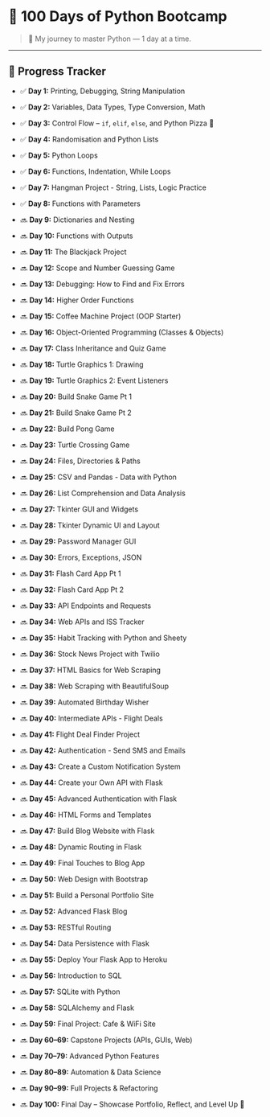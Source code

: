# 🐍 100 Days of Python Bootcamp

> 🚀 My journey to master Python — 1 day at a time.

---

## 📅 Progress Tracker

- ✅ **Day 1:** Printing, Debugging, String Manipulation
- ✅ **Day 2:** Variables, Data Types, Type Conversion, Math
- ✅ **Day 3:** Control Flow – `if`, `elif`, `else`, and Python Pizza 🍕

- ✅ **Day 4:** Randomisation and Python Lists  
- ✅ **Day 5:** Python Loops  
- ✅ **Day 6:** Functions, Indentation, While Loops  
- ✅ **Day 7:** Hangman Project - String, Lists, Logic Practice  
- ✅ **Day 8:** Functions with Parameters  
- 🔜 **Day 9:** Dictionaries and Nesting  
- 🔜 **Day 10:** Functions with Outputs  

- 🔜 **Day 11:** The Blackjack Project  
- 🔜 **Day 12:** Scope and Number Guessing Game  
- 🔜 **Day 13:** Debugging: How to Find and Fix Errors  
- 🔜 **Day 14:** Higher Order Functions  
- 🔜 **Day 15:** Coffee Machine Project (OOP Starter)  
- 🔜 **Day 16:** Object-Oriented Programming (Classes & Objects)  
- 🔜 **Day 17:** Class Inheritance and Quiz Game  
- 🔜 **Day 18:** Turtle Graphics 1: Drawing  
- 🔜 **Day 19:** Turtle Graphics 2: Event Listeners  

- 🔜 **Day 20:** Build Snake Game Pt 1  
- 🔜 **Day 21:** Build Snake Game Pt 2  
- 🔜 **Day 22:** Build Pong Game  
- 🔜 **Day 23:** Turtle Crossing Game  
- 🔜 **Day 24:** Files, Directories & Paths  
- 🔜 **Day 25:** CSV and Pandas - Data with Python  
- 🔜 **Day 26:** List Comprehension and Data Analysis  
- 🔜 **Day 27:** Tkinter GUI and Widgets  
- 🔜 **Day 28:** Tkinter Dynamic UI and Layout  
- 🔜 **Day 29:** Password Manager GUI  

- 🔜 **Day 30:** Errors, Exceptions, JSON  
- 🔜 **Day 31:** Flash Card App Pt 1  
- 🔜 **Day 32:** Flash Card App Pt 2  
- 🔜 **Day 33:** API Endpoints and Requests  
- 🔜 **Day 34:** Web APIs and ISS Tracker  
- 🔜 **Day 35:** Habit Tracking with Python and Sheety  
- 🔜 **Day 36:** Stock News Project with Twilio  
- 🔜 **Day 37:** HTML Basics for Web Scraping  
- 🔜 **Day 38:** Web Scraping with BeautifulSoup  
- 🔜 **Day 39:** Automated Birthday Wisher  

- 🔜 **Day 40:** Intermediate APIs - Flight Deals  
- 🔜 **Day 41:** Flight Deal Finder Project  
- 🔜 **Day 42:** Authentication - Send SMS and Emails  
- 🔜 **Day 43:** Create a Custom Notification System  
- 🔜 **Day 44:** Create your Own API with Flask  
- 🔜 **Day 45:** Advanced Authentication with Flask  
- 🔜 **Day 46:** HTML Forms and Templates  
- 🔜 **Day 47:** Build Blog Website with Flask  
- 🔜 **Day 48:** Dynamic Routing in Flask  
- 🔜 **Day 49:** Final Touches to Blog App  

- 🔜 **Day 50:** Web Design with Bootstrap  
- 🔜 **Day 51:** Build a Personal Portfolio Site  
- 🔜 **Day 52:** Advanced Flask Blog  
- 🔜 **Day 53:** RESTful Routing  
- 🔜 **Day 54:** Data Persistence with Flask  
- 🔜 **Day 55:** Deploy Your Flask App to Heroku  
- 🔜 **Day 56:** Introduction to SQL  
- 🔜 **Day 57:** SQLite with Python  
- 🔜 **Day 58:** SQLAlchemy and Flask  
- 🔜 **Day 59:** Final Project: Cafe & WiFi Site  

- 🔜 **Day 60–69:** Capstone Projects (APIs, GUIs, Web)  
- 🔜 **Day 70–79:** Advanced Python Features  
- 🔜 **Day 80–89:** Automation & Data Science  
- 🔜 **Day 90–99:** Full Projects & Refactoring  
- 🔜 **Day 100:** Final Day – Showcase Portfolio, Reflect, and Level Up 🚀
